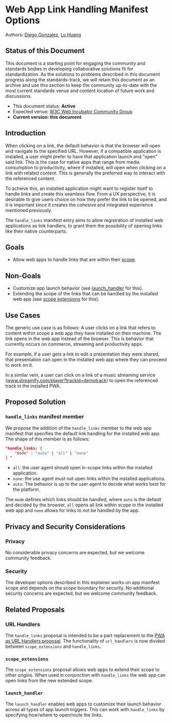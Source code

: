 # Web App Link Handling Manifest Options

Authors: [Diego Gonzalez](https://github.com/diekus), [Lu Huang](https://github.com/luhuangmsft)

## Status of this Document
This document is a starting point for engaging the community and standards bodies in developing collaborative solutions fit for standardization. As the solutions to problems described in this document progress along the standards-track, we will retain this document as an archive and use this section to keep the community up-to-date with the most current standards venue and content location of future work and discussions.
* This document status: **Active**
* Expected venue: [W3C Web Incubator Community Group](https://wicg.io/)
* **Current version: this document**
    
## Introduction

When clicking on a link, the default behavior is that the browser will open and navigate to the specified URL. However, if a compatible application is installed, a user might prefer to have that application launch and "open" said link. This is the case for native apps that range from media consumption to productivity, where if installed, will open when clicking on a link with related content. This is generally the preferred way to interact with the referenced content. 

To achieve this, an installed application might want to register itself to handle links and create this seamless flow. From a UX perspective, it is desirable to give users choice on how they prefer the link to be opened, and it is important since it creates the cohesive and integrated experience mentioned previously.

The `handle_links` manifest entry aims to allow registration of installed web applications as link handlers, to grant them the possibility of opening links like their native counterparts.

## Goals

* Allow web apps to handle links that are within their [scope](https://www.w3.org/TR/appmanifest/#understanding-scope).

## Non-Goals

* Customize app launch behavior (see [launch_handler](https://github.com/WICG/sw-launch/blob/main/launch_handler.md) for this).
* Extending the scope of the links that can be handled by the installed web app (see [scope extensions](https://github.com/WICG/manifest-incubations/blob/gh-pages/scope_extensions-explainer.md) for this).

## Use Cases

The generic use case is as follows: A user clicks on a link that refers to content within scope a web app they have installed on their machine. The link opens in the web app instead of the browser. This is behavior that currently occurs on commerce, streaming and productivity apps. 

For example, if a user gets a link to edit a presentation they were shared, that presentation can open in the installed web app where they can proceed to work on it. 

In a similar vein, a user can click on a link of a music streaming service (www.streamify.com/player?trackid=demotrack) to open the referenced track in the installed PWA. 

## Proposed Solution

### `handle_links` manifest member

We propose the addition of the `handle_links` member to the web app manifest that specifies the default link handling for the installed web app. The shape of this member is as follows:

```json
"handle_links: {
    "mode" : "auto" | "all" | "none"
} "
```

* `all`: the user agent should open in-scope links within the installed application.
* `none`: the use agent must not open links within the installed applications.
* `auto`: The behavior is up to the user agent to decide what works best for the platform.

The `mode` defines which links should be handled, where `auto` is the default and decided by the browser, `all` opens all link within scope in the installed web app and `none` allows for links to not be handled by the app.  


## Privacy and Security Considerations

### Privacy

No considerable privacy concerns are expected, but we welcome community feedback.

### Security

The developer options described in this explainer works on app manifest scope and depends on the scope boundary for security. No additional security concerns are expected, but we welcome community feedback.

## Related Proposals

### URL Handlers
The `handle_links` proposal is intended to be a part replacement to the [PWA as URL Handlers proposal](https://github.com/WICG/pwa-url-handler/blob/main/explainer.md). The functionality of `url_handlers` is now divided between `scope_extensions` and `handle_links`. 

### `scope_extensions`

The `scope_extensions` proposal allows web apps to extend their scope to other origins. When used in conjunction with `handle_links` the web app can open links from the new extended scope.

### `launch_handler`
 
The `launch_handler` enables web apps to customize their launch behavior across all types of app launch triggers. This can work with `handle_links` by specifying how/where to open/route the links. 